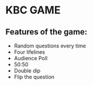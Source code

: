 # KBC GAME

## Features of the game:
-  Random questions every time
-  Four lifelines
-  Audience Poll
-  50:50
-  Double dip
-  Flip the question
 

